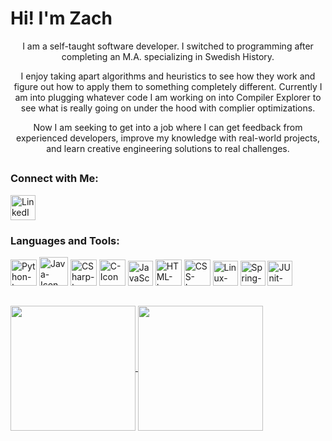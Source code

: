 # Hi! I'm Zach

<p align="center">I am a self-taught software developer. I switched to programming after completing an M.A. specializing in Swedish History.</p>

<p align="center">I enjoy taking apart algorithms and heuristics to see how they work and figure out how to apply them to something completely different. Currently I am into plugging whatever code I am working on into Compiler Explorer to see what is really going on under the hood with complier optimizations.</p>

<p align="center">Now I am seeking to get into a job where I can get feedback from experienced developers, improve my knowledge with real-world projects, and learn creative engineering solutions to real challenges.</p>

##
### **Connect with Me:**
<p align="left">
<a href="https://www.linkedin.com/in/zachariahjett/"><img src="https://cdn.jsdelivr.net/gh/devicons/devicon@latest/icons/linkedin/linkedin-original.svg" alt="LinkedIn-Icon" width="40" height="40"/></a>
</p>

### **Languages and Tools:**
<p align="left"> 
  <img src="https://cdn.jsdelivr.net/gh/devicons/devicon@latest/icons/python/python-original.svg" alt="Python-Icon" width="42" height="42"/> 
  <img src="https://cdn.jsdelivr.net/gh/devicons/devicon@latest/icons/java/java-original.svg" alt="Java-Icon" width="46" height="46"/>
  <img src="https://cdn.jsdelivr.net/gh/devicons/devicon@latest/icons/csharp/csharp-original.svg" alt="CSharp-Icon" width="42" height="42"/>
  <img src="https://cdn.jsdelivr.net/gh/devicons/devicon@latest/icons/c/c-original.svg" alt="C-Icon" width="42" height="42"/>
  <img src="https://cdn.jsdelivr.net/gh/devicons/devicon@latest/icons/javascript/javascript-plain.svg" alt="JavaScript-Icon" width="40" height="40"/>
  <img src="https://cdn.jsdelivr.net/gh/devicons/devicon@latest/icons/html5/html5-original.svg" alt="HTML-Icon" width="42" height="42"/>
  <img src="https://cdn.jsdelivr.net/gh/devicons/devicon@latest/icons/css3/css3-original.svg" alt="CSS-Icon" width="42" height="42"/>
  <img src="https://cdn.jsdelivr.net/gh/devicons/devicon@latest/icons/linux/linux-original.svg" alt="Linux-Icon" width="40" height="40"/>
  <img src="https://cdn.jsdelivr.net/gh/devicons/devicon@latest/icons/spring/spring-original.svg" alt="Spring-Icon" width="40" height="40"/>
  <img src="https://cdn.jsdelivr.net/gh/devicons/devicon@latest/icons/junit/junit-original.svg" alt="JUnit-Icon" width="40" height="40"/>
</p>

##
<a href="https://github.com/anuraghazra/github-readme-stats">
  <img height=200 align="center" src="https://github-readme-stats.vercel.app/api?username=ZLJett&theme=neon&show_icons=true&hide=stars&include_all_commits=true&hide_rank=true"/>
</a>
<a href="https://github.com/anuraghazra/convoychat">
  <img height=200 align="center" src="https://github-readme-stats.vercel.app/api/top-langs?username=ZLJett&layout=compact&langs_count=8&card_width=320&theme=neon" />
</a>
